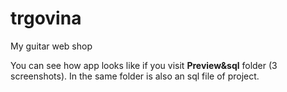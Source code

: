 # trgovina
My guitar web shop

You can see how app looks like if you visit __Preview&sql__ folder (3 screenshots). In the same folder is also an sql file of project.
